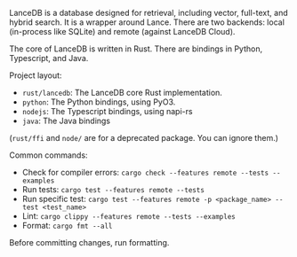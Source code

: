 LanceDB is a database designed for retrieval, including vector, full-text, and hybrid search.
It is a wrapper around Lance. There are two backends: local (in-process like SQLite) and
remote (against LanceDB Cloud).

The core of LanceDB is written in Rust. There are bindings in Python, Typescript, and Java.

Project layout:

* `rust/lancedb`: The LanceDB core Rust implementation.
* `python`: The Python bindings, using PyO3.
* `nodejs`: The Typescript bindings, using napi-rs
* `java`: The Java bindings

(`rust/ffi` and `node/` are for a deprecated package. You can ignore them.)

Common commands:

* Check for compiler errors: `cargo check --features remote --tests --examples`
* Run tests: `cargo test --features remote --tests`
* Run specific test: `cargo test --features remote -p <package_name> --test <test_name>`
* Lint: `cargo clippy --features remote --tests --examples`
* Format: `cargo fmt --all`

Before committing changes, run formatting.
